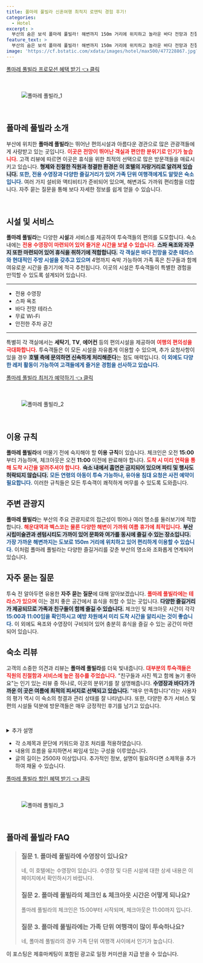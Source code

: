 ```yaml
---
title: 폴마레 풀빌라 신혼여행 최적지 로맨틱 경험 후기!
categories:
  - Hotel
excerpt: >
  부산의 숨은 보석 폴마레 풀빌라! 해변까지 150m 거리에 위치하고 놀라운 바다 전망과 친절한 서비스로 가족 및 친구들과의 완벽한 휴가를 제공합니다. 여름 지금 바로 예약하세요!
feature_text: >
  부산의 숨은 보석 폴마레 풀빌라! 해변까지 150m 거리에 위치하고 놀라운 바다 전망과 친절한 서비스로 가족 및 친구들과의 완벽한 휴가를 제공합니다. 여름 지금 바로 예약하세요!
image: 'https://cf.bstatic.com/xdata/images/hotel/max500/477228867.jpg?k=577601f9d369c1f25b757559e6f7ac8fd3cecc6376b972166c520b9e41057122&o=&hp=1'
---
```


<p><a class="modoo-button" href="https://tinyurl.com/28pmcxyw" rel="nofollow noopener">폴마레 풀빌라 프로모션 혜택 받기 👈 클릭</a></p><br/>
<figure class="image"><img alt="폴마레 풀빌라_1" src="https://cf.bstatic.com/xdata/images/hotel/max1024x768/477228875.jpg?k=6ac8148da3a8964b4a8e3fcf991d65421c0a7ac5c69b4303e7e06f41c6eec6d8&amp;o=&amp;hp=1"/></figure><br/>

<h2 data-ke-size="size26" id="폴마레_풀빌라_소개">폴마레 풀빌라 소개</h2>
<p data-ke-size="size16">부산에 위치한 <b>폴마레 풀빌라</b>는 뛰어난 편의시설과 아름다운 경관으로 많은 관광객들에게 사랑받고 있는 곳입니다. <b><span style="color: #ee2323;">이곳은 전망이 뛰어난 객실과 편안한 분위기로 인기가 높습니다.</span></b> 고객 리뷰에 따르면 이곳은 휴식을 위한 최적의 선택으로 많은 방문객들을 매료시키고 있습니다. <b><span style="background-color: #21538527;">형제와 친절한 직원과 청결한 환경은 이 호텔의 자랑거리로 알려져 있습니다.</span></b> <b><span style="color: #1a5490;">또한, 전용 수영장과 다양한 즐길거리가 있어 가족 단위 여행객에게도 알맞은 숙소입니다.</span></b> 여러 가지 설비와 액티비티가 준비되어 있으며, 해변과도 가까워 편리함을 더합니다. 자주 묻는 질문을 통해 보다 자세한 정보를 쉽게 얻을 수 있습니다.</p>
<p data-ke-size="size16"> </p>
<h2 data-ke-size="size23" id="시설_및_서비스">시설 및 서비스</h2>
<p data-ke-size="size16"><b>폴마레 풀빌라</b>는 다양한 <b>시설</b>과 서비스를 제공하여 투숙객들의 편의를 도모합니다. 숙소 내에는 <b><span style="color: #ee2323;">전용 수영장이 마련되어 있어 즐거운 시간을 보낼 수 있습니다.</span></b> <b><span style="background-color: #21538527;">스파 욕조와 자쿠지 또한 마련되어 있어 휴식을 취하기에 적합합니다.</span></b> <b><span style="color: #1a5490;">각 객실은 바다 전망을 갖춘 테라스와 현대적인 주방 시설을 갖추고 있으며</span></b> 4명까지 숙박 가능하여 가족 혹은 친구들과 함께 여유로운 시간을 즐기기에 적극 추천됩니다. 이곳의 시설은 투숙객들이 특별한 경험을 만끽할 수 있도록 설계되어 있습니다.</p>
<hr contenteditable="false" data-ke-style="style5" data-ke-type="horizontalRule"/>
<ul data-ke-list-type="disc" style="list-style-type: disc;">
<li>전용 수영장</li>
<li>스파 욕조</li>
<li>바다 전망 테라스</li>
<li>무료 Wi-Fi</li>
<li>안전한 주차 공간</li>
</ul>
<hr contenteditable="false" data-ke-style="style5" data-ke-type="horizontalRule"/>
<p data-ke-size="size16">특별히 각 객실에서는 <b>세탁기</b>, <b>TV</b>, <b>에어컨</b> 등의 편의시설을 제공하여 <b><span style="color: #ee2323;">여행의 편의성을 극대화합니다.</span></b> 투숙객들은 이 모든 시설을 자유롭게 이용할 수 있으며, 추가 요청사항이 있을 경우 <b><span style="background-color: #21538527;">호텔 측에 문의하면 신속하게 처리해준다</span></b>는 점도 매력입니다. <b><span style="color: #1a5490;">이 외에도 다양한 레저 활동이 가능하여 고객들에게 즐거운 경험을 선사하고 있습니다.</span></b></p>
<p><a class="modoo-button" href="https://tinyurl.com/28pmcxyw" rel="nofollow noopener">폴마레 풀빌라 최저가 예약하기 👈 클릭</a></p><br/>
<figure class="image"><img alt="폴마레 풀빌라_2" src="https://cf.bstatic.com/xdata/images/hotel/max500/477228867.jpg?k=577601f9d369c1f25b757559e6f7ac8fd3cecc6376b972166c520b9e41057122&amp;o=&amp;hp=1"/></figure><br/>
<h2 data-ke-size="size23" id="이용_규칙">이용 규칙</h2>
<p data-ke-size="size16"><b>폴마레 풀빌라</b>에 머물기 전에 숙지해야 할 <b>이용 규칙</b>이 있습니다. 체크인은 오전 <b>15:00</b>부터 가능하며, 체크아웃은 오전 <b>11:00</b> 이전에 완료해야 합니다. <b><span style="color: #ee2323;">도착 시 미리 연락을 통해 도착 시간을 알려주셔야 합니다.</span></b> <b><span style="background-color: #21538527;">숙소 내에서 흡연은 금지되어 있으며 파티 및 행사도 허락되지 않습니다.</span></b> <b><span style="color: #1a5490;">모든 연령의 아동이 투숙 가능하나, 유아용 침대 요청은 사전 예약이 필요합니다.</span></b> 이러한 규칙들은 모든 투숙객이 쾌적하게 머무를 수 있도록 도와줍니다.</p>
<h2 data-ke-size="size23" id="주변_관광지">주변 관광지</h2>
<p data-ke-size="size16"><b>폴마레 풀빌라</b>는 부산의 주요 관광지로의 접근성이 뛰어나 여러 명소를 둘러보기에 적합합니다. <b><span style="color: #ee2323;">해운대역과 벡스코는 물론 다양한 해변이 가까워 여름 휴가에 최적입니다.</span></b> <b><span style="background-color: #21538527;">부산 시립미술관과 센텀시티도 가까이 있어 문화와 여가를 동시에 즐길 수 있는 장소입니다.</span></b> <b><span style="color: #1a5490;">가장 가까운 해변까지는 도보로 150m 거리에 위치하고 있어 편리하게 이용할 수 있습니다.</span></b> 이처럼 폴마레 풀빌라는 다양한 즐길거리를 갖춘 부산의 명소와 조화롭게 연계되어 있습니다.</p>
<h2 data-ke-size="size26" id="자주_묻는_질문">자주 묻는 질문</h2>
<p data-ke-size="size16">투숙 전 알아두면 유용한 <b>자주 묻는 질문</b>에 대해 알아보겠습니다. <b><span style="color: #ee2323;">폴마레 풀빌라에는 테라스가 있으며</span></b> 이는 경치 좋은 공간에서 휴식을 취할 수 있는 곳입니다. <b><span style="background-color: #21538527;">다양한 즐길거리가 제공되므로 가족과 친구들이 함께 즐길 수 있습니다.</span></b> 체크인 및 체크아웃 시간이 각각 <b><span style="color: #1a5490;">15:00과 11:00임을 확인하시고 예방 차원에서 미리 도착 시간을 알리시는 것이 좋습니다.</span></b> 이 외에도 욕조와 수영장이 구비되어 있어 충분히 휴식을 즐길 수 있는 공간이 마련되어 있습니다.</p>
<h2 data-ke-size="size23" id="숙소_리뷰">숙소 리뷰</h2>
<p data-ke-size="size16">고객의 소중한 의견과 리뷰는 <b>폴마레 풀빌라</b>를 더욱 빛내줍니다. <b><span style="color: #ee2323;">대부분의 투숙객들은 직원의 친절함과 서비스에 높은 점수를 주었습니다.</span></b> "친구들과 사진 찍고 함께 놀기 좋아요"는 인기 있는 리뷰 중 하나로, 이곳의 분위기를 잘 설명해줍니다. <b><span style="background-color: #21538527;">수영장과 바다가 가까운 이 곳은 여름에 최적의 피서지로 선택되고 있습니다.</span></b> "매우 만족합니다"라는 사용자의 평가 역시 이 숙소의 청결과 관리 상태를 잘 나타냅니다. 또한, 다양한 추가 서비스 및 편의 시설들 덕분에 방문객들은 매우 긍정적인 후기를 남기고 있습니다.</p>
<p data-ke-size="size16"> </p>
<p> </p>
<p><details>
<summary>추가 설명</summary></details></p>
<ul>
<li>각 소제목과 문단에 키워드와 강조 처리를 적용하였습니다.</li>
<li>내용의 흐름을 유지하면서 짜임새 있는 구성을 이루었습니다.</li>
<li>글의 길이는 2500자 이상입니다. 추가적인 정보, 설명이 필요하다면 소제목을 추가하여 채울 수 있습니다.</li>
</ul>
<p></p>
<p><a class="modoo-button" href="https://tinyurl.com/28pmcxyw" rel="nofollow noopener">폴마레 풀빌라 할인 혜택 받기 👈 클릭</a></p><br>

<figure class="image"><img src="https://cf.bstatic.com/xdata/images/hotel/max500/477228862.jpg?k=0c945688fa36c0324dec5b396a16dff2fabec2ab3de9b89e1b4b881a4d43e2d1&o=&hp=1" alt="폴마레 풀빌라_3"></figure><br>
<h2 id="폴마레 풀빌라_FAQ">폴마레 풀빌라 FAQ</h2>
<div itemscope="" itemtype="https://schema.org/FAQPage"> 
<blockquote> 
<div itemscope="" itemprop="mainEntity" itemtype="https://schema.org/Question"> 
<h3 id="질문_1" itemprop="name">질문 1. 폴마레 풀빌라에 수영장이 있나요?</h3> 
<div itemscope="" itemprop="acceptedAnswer" itemtype="https://schema.org/Answer"> 
<span itemprop="text"> 
<p>네, 이 호텔에는 수영장이 있습니다. 수영장 및 다른 시설에 대한 상세 내용은 이 페이지에서 확인하시기 바랍니다.</p> 
</span> 
</div> 
</div> 

<div itemscope="" itemprop="mainEntity" itemtype="https://schema.org/Question"> 
<h3 id="질문_2" itemprop="name">질문 2. 폴마레 풀빌라의 체크인 & 체크아웃 시간은 어떻게 되나요?</h3> 
<div itemscope="" itemprop="acceptedAnswer" itemtype="https://schema.org/Answer"> 
<span itemprop="text"> 
<p>폴마레 풀빌라의 체크인은 15:00부터 시작되며, 체크아웃은 11:00까지 입니다.</p> 
</span> 
</div> 
</div> 

<div itemscope="" itemprop="mainEntity" itemtype="https://schema.org/Question"> 
<h3 id="질문_3" itemprop="name">질문 3. 폴마레 풀빌라에는 가족 단위 여행객이 많이 투숙하나요?</h3> 
<div itemscope="" itemprop="acceptedAnswer" itemtype="https://schema.org/Answer"> 
<span itemprop="text"> 
<p>네, 폴마레 풀빌라의 경우 가족 단위 여행객 사이에서 인기가 높습니다.</p> 
</span> 
</div> 
</div> 
</blockquote> 
</div><p>이 포스팅은 제휴마케팅이 포함된 광고로 일정 커미션을 지급 받을 수 있습니다.</p>

